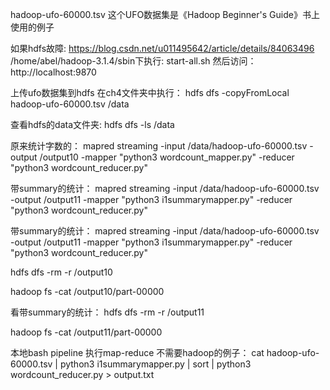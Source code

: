 hadoop-ufo-60000.tsv
这个UFO数据集是《Hadoop Beginner's Guide》书上使用的例子

如果hdfs故障: 
https://blog.csdn.net/u011495642/article/details/84063496
/home/abel/hadoop-3.1.4/sbin下执行: start-all.sh
然后访问：
http://localhost:9870 

上传ufo数据集到hdfs
在ch4文件夹中执行：
hdfs dfs -copyFromLocal hadoop-ufo-60000.tsv /data

查看hdfs的data文件夹: hdfs dfs -ls /data


原来统计字数的：
mapred streaming -input /data/hadoop-ufo-60000.tsv -output /output10  -mapper "python3 wordcount_mapper.py" -reducer "python3 wordcount_reducer.py"

带summary的统计：
mapred streaming -input /data/hadoop-ufo-60000.tsv -output /output11  -mapper "python3 i1summarymapper.py" -reducer "python3 wordcount_reducer.py"


带summary的统计：
mapred streaming -input /data/hadoop-ufo-60000.tsv -output /output11  -mapper "python3 i1summarymapper.py" -reducer "python3 wordcount_reducer.py"

hdfs dfs -rm -r /output10

hadoop fs -cat /output10/part-00000


看带summary的统计：
hdfs dfs -rm -r /output11

hadoop fs -cat /output11/part-00000


本地bash pipeline 执行map-reduce 不需要hadoop的例子：
cat hadoop-ufo-60000.tsv | python3 i1summarymapper.py | sort | python3 wordcount_reducer.py > output.txt
